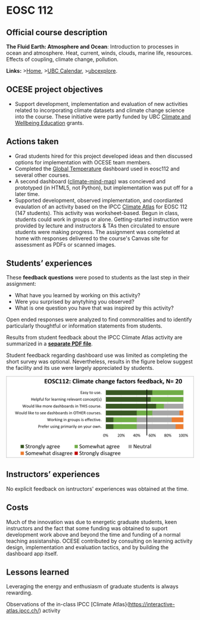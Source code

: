 # EOSC 112

## Official course description

**The Fluid Earth: Atmosphere and Ocean**: Introduction to processes in ocean and atmosphere. Heat, current, winds, clouds, marine life, resources. Effects of coupling, climate change, pollution.

**Links:**
\>[Home](https://www.eoas.ubc.ca/academics/courses/eosc112),
\>[UBC Calendar](https://courses.students.ubc.ca/cs/courseschedule?pname=subjarea&tname=subj-course&dept=EOSC&course=112),
\>[ubcexplore](https://ubcexplorer.io/course/EOSC/112).

## OCESE project objectives

* Support development, implementation and evaluation of new activities related to incorporating climate datasets and climate change science into the course. These initiative were partly funded by UBC [Climate and Wellbeing Education](https://sustain.ubc.ca/teaching-applied-learning/climate-and-wellbeing-education-grants) grants.

## Actions taken

* Grad students hired for this project developed ideas and then discussed options for implementation with OCESE team members.
* Completed the [Global Temperature](dashboards.md) dashboard used in eosc112 and several other courses.
* A second dashboard ([climate-mind-map](dashboards.md)) was concieved and prototyped (in HTML5, not Python), but implementation was put off for a later time.
* Supported development, observed implementation, and coordianted evaulation of an activity based on the IPCC [Climate Atlas](https://interactive-atlas.ipcc.ch/) for EOSC 112 (147 students). This activity was worksheet-based. Begun in class, students could work in groups or alone. Getting-started instruction were provided by lecture and instructors & TAs then circulated to ensure students were making progress. The assignment was completed at home with responses delivered to the course's Canvas site for assessment as PDFs or scanned images.

## Students’ experiences

These **feedback questions** were posed to students as the last step in their assignment:

* What have you learned by working on this activity?
* Were you surprised by anytyhing you observed?
* What is one question you have that was inspired by this activity?

Open ended responses were analyzed to find commonalities and to identify particularly thoughtful or information statements from students.

Results from student feedback about the IPCC Climate Atlas activity are summarized in a <a href="files/ClimateAtlas-reflections-summary.pdf">**separate PDF file**</a>.

Student feedback regarding dashboard use was limited as completing the short survey was optional. Nevertheless, results in the figure below suggest the facility and its use were largely appreciated by students.

![image](images/eosc112-app-feedback-211221.png)

## Instructors’ experiences

No explicit feedback on isntructors' experiences was obtained at the time.

## Costs

Much of the innovation was due to energetic graduate students, keen instructors and the fact that some funding was obtained to suport development work above and beyond the time and funding of a normal teaching assistanship. OCESE contributed by consulting on learning activity design, implementation and evaluation tactics, and by building the dashboard app itself.

## Lessons learned

Leveraging the energy and enthusiasm of graduate students is always rewarding.

Observations of the in-class IPCC [Climate Atlas}(https://interactive-atlas.ipcc.ch/) activity 